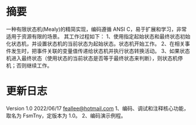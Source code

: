 # 摘要

一种有限状态机(Mealy)的精简实现，编码遵循 ANSI C，易于扩展和学习，非常适用于资源有限的场景。 
其工作过程如下： 
1、使用指定起始状态和最终状态初始化状态机，并设置状态机的当前状态为起始状态。状态机开始工作。 
2、在相关事件发生时，把事件关联的变量值传递给状态机并执行状态转换活动。
3、如果状态机进入最终状态（使用状态的当前状态是否等于最终状态来判断），则状态机停机；否则继续工作。

# 更新日志
Version 1.0 2022/06/17 feallee@hotmail.com 
1、编码、调试和注释核心功能，取名为 FsmTny，定版本为 1.0。 
2、编码演示例程。
